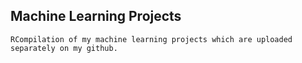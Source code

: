 ## Machine Learning Projects

```
RCompilation of my machine learning projects which are uploaded separately on my github.
```

